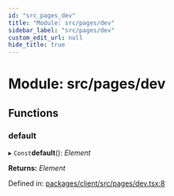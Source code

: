 ```yaml
---
id: "src_pages_dev"
title: "Module: src/pages/dev"
sidebar_label: "src/pages/dev"
custom_edit_url: null
hide_title: true
---
```


# Module: src/pages/dev

## Functions

### default

▸ `Const`**default**(): *Element*

**Returns:** *Element*

Defined in: [packages/client/src/pages/dev.tsx:8](https://github.com/xr3ngine/xr3ngine/blob/673ad6a5f/packages/client/src/pages/dev.tsx#L8)
